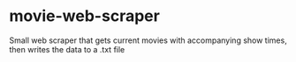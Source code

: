 # movie-web-scraper
Small web scraper that gets current movies with accompanying show times, then writes the data to a .txt file

